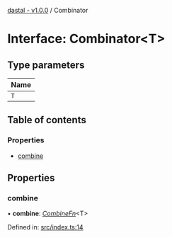 [dastal - v1.0.0](../README.md) / Combinator

# Interface: Combinator<T\>

## Type parameters

| Name |
| :------ |
| `T` |

## Table of contents

### Properties

- [combine](combinator.md#combine)

## Properties

### combine

• **combine**: [*CombineFn*](combinefn.md)<T\>

Defined in: [src/index.ts:14](https://github.com/havelessbemore/dastal/blob/27768c3/src/index.ts#L14)

